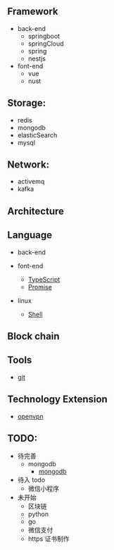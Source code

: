 ## Framework

* back-end
  * springboot
  * springCloud
  * spring
  * nestjs
* font-end
  * vue
  * nust

## Storage:

* redis
* mongodb
* elasticSearch
* mysql

## Network:

* activemq
* kafka

## Architecture

## Language

- back-end
- font-end
  - [TypeScript](geek/language/font-end/type-script/index.md)
  - [Promise](geek/language/font-end/promise/index.md)

- linux
  -  [Shell](geek/language/linux/shell/index.md)

## Block chain

## Tools

* [git](geek/tools/git/index.md)

## Technology Extension

* [openvpn](geek/technologyextension/openvpn/index.md)

## TODO:

* 待完善
  * mongodb
    * [mongodb](geek/storage/mongodb/index.md)
* 待入 todo
  * 微信小程序
* 未开始
  * 区块链
  * python
  * go
  * 微信支付
  * https 证书制作

